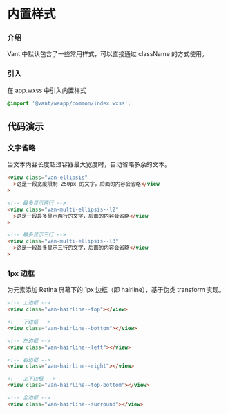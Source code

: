 # 内置样式

### 介绍

Vant 中默认包含了一些常用样式，可以直接通过 className 的方式使用。

### 引入

在 app.wxss 中引入内置样式

```css
@import '@vant/weapp/common/index.wxss';
```

## 代码演示

### 文字省略

当文本内容长度超过容器最大宽度时，自动省略多余的文本。

```html
<view class="van-ellipsis"
  >这是一段宽度限制 250px 的文字，后面的内容会省略</view
>

<!-- 最多显示两行 -->
<view class="van-multi-ellipsis--l2"
  >这是一段最多显示两行的文字，后面的内容会省略</view
>

<!-- 最多显示三行 -->
<view class="van-multi-ellipsis--l3"
  >这是一段最多显示三行的文字，后面的内容会省略</view
>
```

### 1px 边框

为元素添加 Retina 屏幕下的 1px 边框（即 hairline），基于伪类 transform 实现。

```html
<!-- 上边框 -->
<view class="van-hairline--top"></view>

<!-- 下边框 -->
<view class="van-hairline--bottom"></view>

<!-- 左边框 -->
<view class="van-hairline--left"></view>

<!-- 右边框 -->
<view class="van-hairline--right"></view>

<!-- 上下边框 -->
<view class="van-hairline--top-bottom"></view>

<!-- 全边框 -->
<view class="van-hairline--surround"></view>
```

